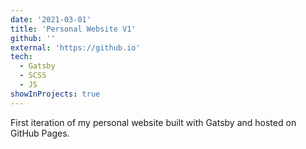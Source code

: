 ```yaml
---
date: '2021-03-01'
title: 'Personal Website V1'
github: ''
external: 'https://github.io'
tech:
  - Gatsby
  - SCSS
  - JS
showInProjects: true
---
```


First iteration of my personal website built with Gatsby and hosted on GitHub Pages.
